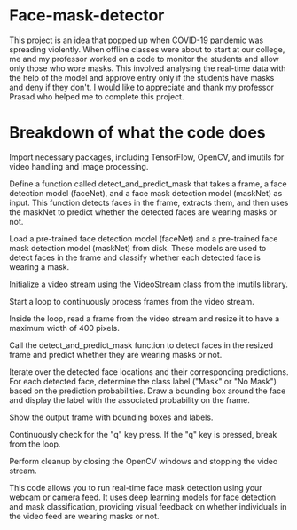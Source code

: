 # Face-mask-detector
This project is an idea that popped up when COVID-19 pandemic was spreading violently. When offline classes were about to start at our college, me and my professor worked on a code to monitor the students and allow only those who wore masks. This involved analysing the real-time data with the help of the model and approve entry only if the students have masks and deny if they don't. I would like to appreciate and thank my professor Prasad who helped me to complete this project.
# Breakdown of what the code does
Import necessary packages, including TensorFlow, OpenCV, and imutils for video handling and image processing.

Define a function called detect_and_predict_mask that takes a frame, a face detection model (faceNet), and a face mask detection model (maskNet) as input. This function detects faces in the frame, extracts them, and then uses the maskNet to predict whether the detected faces are wearing masks or not.

Load a pre-trained face detection model (faceNet) and a pre-trained face mask detection model (maskNet) from disk. These models are used to detect faces in the frame and classify whether each detected face is wearing a mask.

Initialize a video stream using the VideoStream class from the imutils library.

Start a loop to continuously process frames from the video stream.

Inside the loop, read a frame from the video stream and resize it to have a maximum width of 400 pixels.

Call the detect_and_predict_mask function to detect faces in the resized frame and predict whether they are wearing masks or not.

Iterate over the detected face locations and their corresponding predictions. For each detected face, determine the class label ("Mask" or "No Mask") based on the prediction probabilities. Draw a bounding box around the face and display the label with the associated probability on the frame.

Show the output frame with bounding boxes and labels.

Continuously check for the "q" key press. If the "q" key is pressed, break from the loop.

Perform cleanup by closing the OpenCV windows and stopping the video stream.

This code allows you to run real-time face mask detection using your webcam or camera feed. It uses deep learning models for face detection and mask classification, providing visual feedback on whether individuals in the video feed are wearing masks or not.
